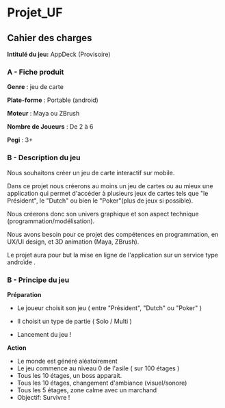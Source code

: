# Projet_UF
## Cahier des charges

**Intitulé du jeu:** AppDeck (Provisoire)

### A - Fiche produit

**Genre** : jeu de carte 

**Plate-forme** : Portable (android)

**Moteur** : Maya ou ZBrush

**Nombre de Joueurs** : De 2 à 6

**Pegi** : 3+


### B - Description du jeu

Nous souhaitons créer un jeu de carte interactif sur mobile. 

Dans ce projet nous créerons au moins un jeu de cartes ou au mieux une application qui permet d'accéder à plusieurs jeux de cartes tels que "le Président", le "Dutch" ou bien le "Poker"(plus de jeux si possible).

Nous créerons donc son univers graphique et son aspect technique (programmation/modélisation).  

Nous avons besoin pour ce projet des compétences en programmation, en UX/UI design,  et 3D animation (Maya, ZBrush).

Le projet aura pour but la mise en ligne de l'application sur un service type androïde .   


### B - Principe du jeu

**Préparation**

- Le joueur choisit son jeu ( entre "Président", "Dutch" ou "Poker" )

- Il choisit un type de partie ( Solo / Multi )

- Lancement du jeu !

**Action**

- Le monde est généré aléatoirement
- Le jeu commence au niveau 0 de l'asile ( sur 100 étages )
- Tous les 10 étages, un boss apparait.
- Tous les 10 étages, changement d'ambiance (visuel/sonore)
- Tous les 5 étages, zone calme avec un marchand
- Objectif: Survivre !
